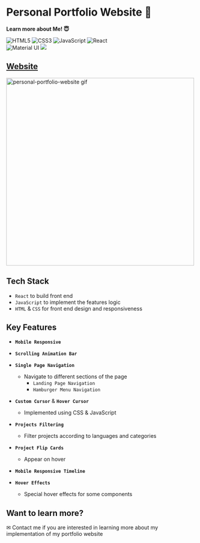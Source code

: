 # Personal Portfolio Website 📑

<b>Learn more about Me! 😇</b>

![HTML5](https://img.shields.io/badge/-HTML5-%23E44D27?style=flat-square&logo=html5&logoColor=ffffff)
![CSS3](https://img.shields.io/badge/-CSS3-%231572B6?style=flat-square&logo=css3)
![JavaScript](https://img.shields.io/badge/-JavaScript-%23F7DF1C?style=flat-square&logo=javascript&logoColor=000000&labelColor=%23F7DF1C&color=%23FFCE5A)
![React](https://img.shields.io/badge/-React-61DAFB?style=flat-square&logo=react&logoColor=ffffff)
<br>
![Material UI](https://img.shields.io/badge/-Material%20UI-61DAFB?style=flat-square&logo=mui)
<a href="https://kovalova.design/" alt="design inspiration" target="_blank"><img src="https://img.shields.io/badge/-%F0%9F%92%A1%20Design Inspiration-007ACC?style=flat-square%22"></a>



## [Website](https://tohjingqiang.com/)

<img src="./static/personal-portfolio-website.gif" alt="personal-portfolio-website gif" width=500 />

## Tech Stack
- `React` to build front end
- `JavaScript` to implement the features logic
- `HTML` & `CSS` for front end design and responsiveness

## Key Features
- <b>`Mobile Responsive`</b>

- <b>`Scrolling Animation Bar`</b>

- <b>`Single Page Navigation`</b>
  - Navigate to different sections of the page
    - `Landing Page Navigation`
    - `Hamburger Menu Navigation`

- <b>`Custom Cursor`</b> & <b>`Hover Cursor`</b>
  - Implemented using CSS & JavaScript

- <b>`Projects Filtering`</b>
  - Filter projects according to languages and categories
- <b>`Project Flip Cards`</b>
  - Appear on hover 

- <b>`Mobile Responsive Timeline`</b>

- <b>`Hover Effects`</b>
  - Special hover effects for some components

## Want to learn more?
✉ Contact me if you are interested in learning more about my implementation of my portfolio website
